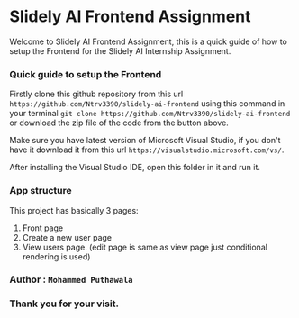 
# Slidely AI Frontend Assignment

Welcome to Slidely AI Frontend Assignment, this is a quick guide of how to setup the Frontend for the Slidely AI Internship Assignment.

### Quick guide to setup the Frontend

Firstly clone this github repository from this url ``` https://github.com/Ntrv3390/slidely-ai-frontend ``` using this command in your terminal ``` git clone https://github.com/Ntrv3390/slidely-ai-frontend ``` or download the zip file of the code from the button above.

Make sure you have latest version of Microsoft Visual Studio, if you don't have it download it from this url ``` https://visualstudio.microsoft.com/vs/ ```.

After installing the Visual Studio IDE, open this folder in it and run it.

### App structure

This project has basically 3 pages:
1) Front page
2) Create a new user page
3) View users page. (edit page is same as view page just conditional rendering is used)

### Author : ``` Mohammed Puthawala ```

### Thank you for your visit.


